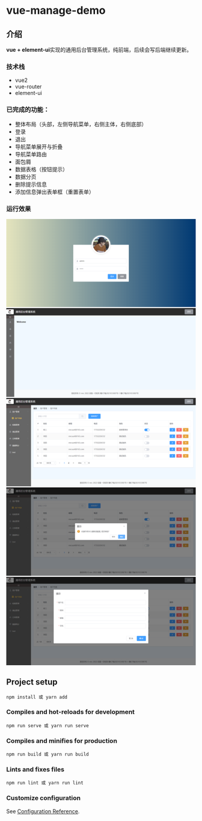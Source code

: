 # vue-manage-demo

## 介绍

**vue + element-ui**实现的通用后台管理系统，纯前端，后续会写后端继续更新。

### 技术栈

* vue2
* vue-router
* element-ui

### 已完成的功能：

* 整体布局（头部，左侧导航菜单，右侧主体，右侧底部）
* 登录
* 退出
* 导航菜单展开与折叠
* 导航菜单路由
* 面包屑
* 数据表格（按钮提示）
* 数据分页
* 删除提示信息
* 添加信息弹出表单框（重置表单）

### 运行效果

![输入图片说明](src/assets/effectScreenshot/login.png)
![输入图片说明](src/assets/effectScreenshot/home.png)
![输入图片说明](src/assets/effectScreenshot/dataList.png)
![输入图片说明](src/assets/effectScreenshot/delData.png)
![输入图片说明](src/assets/effectScreenshot/addData.png)

## Project setup

```
npm install 或 yarn add
```

### Compiles and hot-reloads for development
```
npm run serve 或 yarn run serve
```

### Compiles and minifies for production
```
npm run build 或 yarn run build
```

### Lints and fixes files
```
npm run lint 或 yarn run lint
```

### Customize configuration
See [Configuration Reference](https://cli.vuejs.org/config/).
